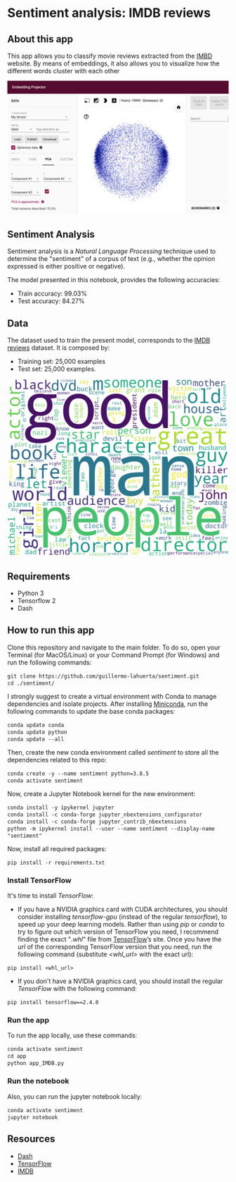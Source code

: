 # Sentiment analysis: IMDB reviews

## About this app

This app allows you to classify movie reviews extracted from the [IMBD](https://www.imdb.com/) website. By means of embeddings, it also allows you to visualize how the different words cluster with each other

![screenshot](img/embedding.png)

## Sentiment Analysis

Sentiment analysis is a *Natural Language Processing* technique used to determine the "sentiment" of a corpus of text (e.g., whether the opinion expressed is either positive or negative).

The model presented in this notebook, provides the following accuracies:

- Train accuracy: 99.03%
- Test accuracy: 84.27%

## Data

The dataset used to train the present model, corresponds to the [IMDB reviews](https://www.tensorflow.org/datasets/catalog/imdb_reviews) dataset.
It is composed by:

- Training set: 25,000 examples
- Test set: 25,000 examples.

![screenshot](img/wordcloud.png)

## Requirements

* Python 3
* Tensorflow 2
* Dash

## How to run this app

Clone this repository and navigate to the main folder. To do so, open your Terminal (for MacOS/Linux) or your Command Prompt (for Windows) and run the following commands:
```
git clone https://github.com/guillermo-lahuerta/sentiment.git
cd ./sentiment/
```

I strongly suggest to create a virtual environment with Conda to manage dependencies and isolate projects. After installing [Miniconda](https://docs.conda.io/en/latest/miniconda.html), run the following commands to update the base conda packages:
```
conda update conda
conda update python
conda update --all
```

Then, create the new conda environment called *sentiment* to store all the dependencies related to this repo:
```
conda create -y --name sentiment python=3.8.5
conda activate sentiment
```

Now, create a Jupyter Notebook kernel for the new environment:
```
conda install -y ipykernel jupyter
conda install -c conda-forge jupyter_nbextensions_configurator
conda install -c conda-forge jupyter_contrib_nbextensions
python -m ipykernel install --user --name sentiment --display-name "sentiment"
```

Now, install all required packages:
```
pip install -r requirements.txt
```

### Install TensorFlow
It's time to install *TensorFlow*:

* If you have a NVIDIA graphics card with CUDA architectures, you should consider installing *tensorflow-gpu* (instead of the regular *tensorflow*), to speed up your deep learning models. Rather than using *pip* or *conda* to try to figure out which version of TensorFlow you need, I recommend finding the exact "*.whl*" file from [TensorFlow](https://www.tensorflow.org/install/pip#package-location)’s site. Once you have the *url* of the corresponding TensorFlow version that you need, run the following command (substitute *<whl_url>* with the exact url):
```
pip install <whl_url>
```

* If you don't have a NVIDIA graphics card, you should install the regular *TensorFlow* with the following command:
```
pip install tensorflow==2.4.0
```

### Run the app
To run the app locally, use these commands:
```
conda activate sentiment
cd app
python app_IMDB.py
```

### Run the notebook
Also, you can run the jupyter notebook locally:
```
conda activate sentiment
jupyter notebook
```

## Resources

* [Dash](https://dash.plot.ly/)
* [TensorFlow](https://www.tensorflow.org/)
* [IMDB](https://www.imdb.com/)
